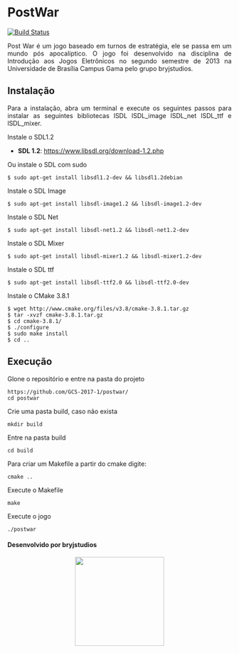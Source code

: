 # PostWar

<p align="left">
    <a href="https://travis-ci.org/GCS-2017-1/postwar.svg?branch=master"><img src="https://travis-ci.org/GCS-2017-1/postwar.svg?branch=master" alt="Build Status"></a>
</p>

<p align="justify">Post War é um jogo baseado em turnos de estratégia, ele se passa em um mundo pós apocalíptico. O jogo foi desenvolvido na disciplina de Introdução aos Jogos Eletrônicos no segundo semestre de 2013 na Universidade de Brasília Campus Gama pelo grupo bryjstudios.

## Instalação

<p align="justify">Para a instalação, abra um terminal e execute os seguintes passos para instalar as seguintes bibliotecas lSDL lSDL_image lSDL_net lSDL_ttf e lSDL_mixer.

Instale o SDL1.2
- **SDL 1.2**: https://www.libsdl.org/download-1.2.php

Ou instale o SDL com sudo
```shell
$ sudo apt-get install libsdl1.2-dev && libsdl1.2debian
```

Instale o SDL Image
```shell
$ sudo apt-get install libsdl-image1.2 && libsdl-image1.2-dev
```

Instale o SDL Net
```shell
$ sudo apt-get install libsdl-net1.2 && libsdl-net1.2-dev
```

Instale o SDL Mixer
```shell
$ sudo apt-get install libsdl-mixer1.2 && libsdl-mixer1.2-dev
```

Instale o SDL ttf
```shell
$ sudo apt-get install libsdl-ttf2.0 && libsdl-ttf2.0-dev
```

Instale o CMake 3.8.1
```shell
$ wget http://www.cmake.org/files/v3.8/cmake-3.8.1.tar.gz
$ tar -xvzf cmake-3.8.1.tar.gz
$ cd cmake-3.8.1/
$ ./configure
$ sudo make install
$ cd ..
```

## Execução

Glone o repositório e entre na pasta do projeto
```shell
https://github.com/GCS-2017-1/postwar/
cd postwar
```

Crie uma pasta build, caso não exista
```shell
mkdir build
```

Entre na pasta build
```shell
cd build
```

Para criar um Makefile a partir do cmake digite:
```shell
cmake ..
```
Execute o Makefile
```shell
make
```
Execute o jogo
```shell
./postwar
```

#### Desenvolvido por bryjstudios

<p align="center"><a href="https://fga.unb.br" target="_blank"><img width="200"src="https://4.bp.blogspot.com/-0aa6fAFnSnA/VzICtBQgciI/AAAAAAAARn4/SxVsQPFNeE0fxkCPVgMWbhd5qIEAYCMbwCLcB/s1600/unb-gama.png"></a>
</p>
